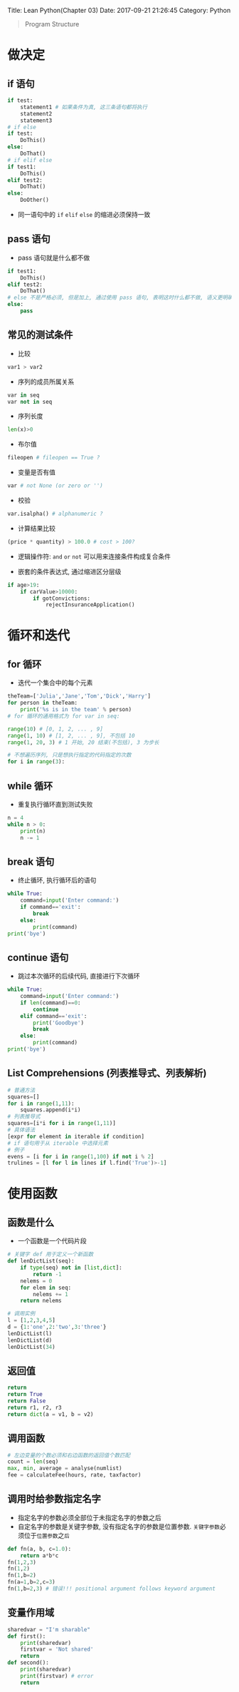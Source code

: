 Title: Lean Python(Chapter 03)
Date: 2017-09-21 21:26:45
Category: Python

> Program Structure

做决定
=====

## if 语句

<!--more-->

```python
if test:
    statement1 # 如果条件为真, 这三条语句都将执行
    statement2
    statement3
# if else
if test:
    DoThis()
else:
    DoThat()
# if elif else
if test1:
    DoThis()
elif test2:
    DoThat()
else:
    DoOther()
```

* 同一语句中的 `if` `elif` `else` 的缩进必须保持一致

## pass 语句

* pass 语句就是什么都不做

```python
if test1:
    DoThis()
elif test2:
    DoThat()
# else 不是严格必须, 但是加上, 通过使用 pass 语句, 表明这时什么都不做, 语义更明确
else:
    pass
```

## 常见的测试条件

* 比较

```python
var1 > var2
```

* 序列的成员所属关系

```python
var in seq
var not in seq
```

* 序列长度

```python
len(x)>0
```

* 布尔值

```python
fileopen # fileopen == True ?
```

* 变量是否有值

```python
var # not None (or zero or '')
```

* 校验

```python
var.isalpha() # alphanumeric ?
```

* 计算结果比较

```python
(price * quantity) > 100.0 # cost > 100?
```

* 逻辑操作符: `and` `or` `not` 可以用来连接条件构成复合条件

* 嵌套的条件表达式, 通过缩进区分层级

```python
if age>19:
    if carValue>10000:
        if gotConvictions:
            rejectInsuranceApplication()
```

循环和迭代
=========

## for 循环 

* 迭代一个集合中的每个元素

```python
theTeam=['Julia','Jane','Tom','Dick','Harry']
for person in theTeam:
    print('%s is in the team' % person)
# for 循环的通用格式为 for var in seq:
```

```python
range(10) # [0, 1, 2, ... , 9]
range(1, 10) # [1, 2, ... , 9], 不包括 10
range(1, 20, 3) # 1 开始, 20 结束(不包括), 3 为步长

# 不想遍历序列, 只是想执行指定的代码指定的次数
for i in range(3):
```

## while 循环 

* 重复执行循环直到测试失败

```python
n = 4
while n > 0:
    print(n)
    n -= 1
```

## break 语句 

* 终止循环, 执行循环后的语句

```python
while True:
    command=input('Enter command:')
    if command=='exit':
        break
    else:
        print(command)
print('bye')
```

## continue 语句

* 跳过本次循环的后续代码, 直接进行下次循环

```python
while True:
    command=input('Enter command:')
    if len(command)==0:
        continue
    elif command=='exit':
        print('Goodbye')
        break
    else:
        print(command)
print('bye')
```

## List Comprehensions (列表推导式、列表解析)

```python
# 普通方法
squares=[]
for i in range(1,11):
    squares.append(i*i)
# 列表推导式
squares=[i*i for i in range(1,11)]
# 具体语法
[expr for element in iterable if condition]
# if 语句用于从 iterable 中选择元素
# 例子
evens = [i for i in range(1,100) if not i % 2]
trulines = [l for l in lines if l.find('True')>-1]
```

使用函数
=======

## 函数是什么

* 一个函数是一个代码片段

```python
# 关键字 def 用于定义一个新函数
def lenDictList(seq):
    if type(seq) not in [list,dict]:
        return -1
    nelems = 0
    for elem in seq:
        nelems += 1
    return nelems

# 调用实例
l = [1,2,3,4,5]
d = {1:'one',2:'two',3:'three'}
lenDictList(l)
lenDictList(d)
lenDictList(34)
```

## 返回值

```python
return
return True
return False
return r1, r2, r3
return dict(a = v1, b = v2)
```

## 调用函数

```python
# 左边变量的个数必须和右边函数的返回值个数匹配
count = len(seq)
max, min, average = analyse(numlist)
fee = calculateFee(hours, rate, taxfactor)
```

## 调用时给参数指定名字

* 指定名字的参数必须全部位于未指定名字的参数之后
* 自定名字的参数是关键字参数, 没有指定名字的参数是位置参数. `关键字参数`必须位于`位置参数`之`后`

```python
def fn(a, b, c=1.0):
    return a*b*c
fn(1,2,3)
fn(1,2)
fn(1,b=2)
fn(a=1,b=2,c=3)
fn(1,b=2,3) # 错误!!! positional argument follows keyword argument
```

## 变量作用域

```python
sharedvar = "I'm sharable"
def first():
    print(sharedvar)
    firstvar = 'Not shared'
    return
def second():
    print(sharedvar)
    print(firstvar) # error
    return
```


